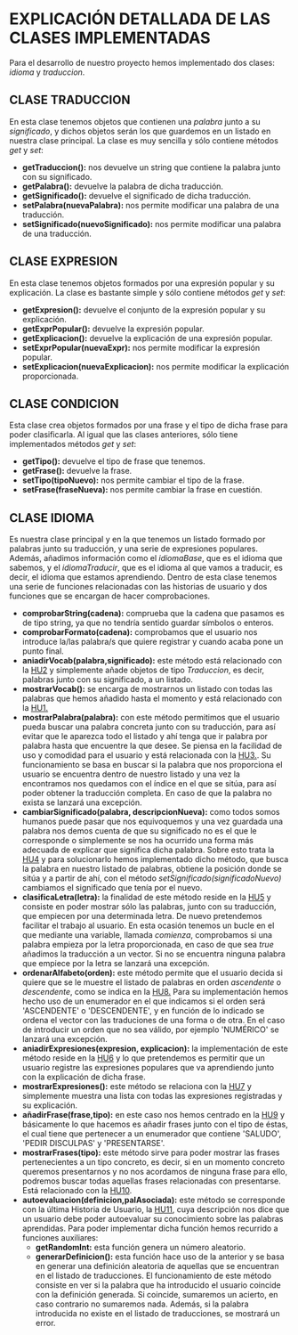 # EXPLICACIÓN DETALLADA DE LAS CLASES IMPLEMENTADAS
Para el desarrollo de nuestro proyecto hemos implementado dos clases: *idioma* y *traduccion*.

## CLASE TRADUCCION
En esta clase tenemos objetos que contienen una *palabra* junto a su *significado*, y dichos objetos serán los que guardemos en un listado en nuestra clase principal.
La clase es muy sencilla y sólo contiene métodos *get* y *set*:
- **getTraduccion():** nos devuelve un string que contiene la palabra junto con su significado.
- **getPalabra():** devuelve la palabra de dicha traducción.
- **getSignificado():** devuelve el significado de dicha traducción.
- **setPalabra(nuevaPalabra):** nos permite modificar una palabra de una traducción.
- **setSignificado(nuevoSignificado):** nos permite modificar una palabra de una traducción.

## CLASE EXPRESION
En esta clase tenemos objetos formados por una expresión popular y su explicación.
La clase es bastante simple y sólo contiene métodos *get* y *set*:
- **getExpresion():** devuelve el conjunto de la expresión popular y su explicación.
- **getExprPopular():** devuelve la expresión popular.
- **getExplicacion():** devuelve la explicación de una expresión popular.
- **setExprPopular(nuevaExpr):** nos permite modificar la expresión popular.
- **setExplicacion(nuevaExplicacion):** nos permite modificar la explicación proporcionada.


## CLASE CONDICION
Esta clase crea objetos formados por una frase y el tipo de dicha frase para poder clasificarla.
Al igual que las clases anteriores, sólo tiene implementados métodos *get* y *set*:
- **getTipo():** devuelve el tipo de frase que tenemos.
- **getFrase():** devuelve la frase.
- **setTipo(tipoNuevo):** nos permite cambiar el tipo de la frase.
- **setFrase(fraseNueva):** nos permite cambiar la frase en cuestión.

## CLASE IDIOMA
Es nuestra clase principal y en la que tenemos un listado formado por palabras junto su traducción, y una serie de expresiones populares. Además, añadimos información como el *idiomaBase*, que es el idioma que sabemos, y el *idiomaTraducir*, que es el idioma al que vamos a traducir, es decir, el idioma que estamos aprendiendo.
Dentro de esta clase tenemos una serie de funciones relacionadas con las historias de usuario y dos funciones que se encargan de hacer comprobaciones.
- **comprobarString(cadena):** comprueba que la cadena que pasamos es de tipo string, ya que no tendría sentido guardar símbolos o enteros.
- **comprobarFormato(cadena):** comprobamos que el usuario nos introduce la/las palabra/s que quiere registrar y cuando acaba pone un punto final.
- **aniadirVocab(palabra,significado):** este método está relacionado con la [HU2](https://github.com/irenecj/proyecto-idiomas/issues/7) y simplemente añade objetos de tipo *Traduccion*, es decir, palabras junto con su significado, a un listado.
- **mostrarVocab():** se encarga de mostrarnos un listado con todas las palabras que hemos añadido hasta el momento y está relacionado con la [HU1.](https://github.com/irenecj/proyecto-idiomas/issues/6)
- **mostrarPalabra(palabra):** con este método permitimos que el usuario pueda buscar una palabra concreta junto con su traducción, para así evitar que le aparezca todo el listado y ahí tenga que ir palabra por palabra hasta que encuentre la que desee. Se piensa en la facilidad de uso y comodidad para el usuario y está relacionada con la [HU3.](). Su funcionamiento se basa en buscar si la palabra que nos proporciona el usuario se encuentra dentro de nuestro listado y una vez la encontramos nos quedamos con el índice en el que se sitúa, para así poder obtener la traducción completa. En caso de que la palabra no exista se lanzará una excepción.
- **cambiarSignificado(palabra, descripcionNueva):** como todos somos humanos puede pasar que nos equivoquemos y una vez guardada una palabra nos demos cuenta de que su significado no es el que le corresponde o simplemente se nos ha ocurrido una forma más adecuada de explicar que significa dicha palabra. Sobre esto trata la [HU4](https://github.com/irenecj/proyecto-idiomas/issues/18) y para solucionarlo hemos implementado dicho método, que busca la palabra en nuestro listado de palabras, obtiene la posición donde se sitúa y a partir de ahí, con el método *setSignificado(significadoNuevo)* cambiamos el significado que tenía por el nuevo.
- **clasificaLetra(letra):** la finalidad de este método reside en la [HU5](https://github.com/irenecj/proyecto-idiomas/issues/20) y consiste en poder mostrar sólo las palabras, junto con su traducción, que empiecen por una determinada letra. De nuevo pretendemos facilitar el trabajo al usuario. En esta ocasión tenemos un bucle en el que mediante una variable, llamada *comienza*, comprobamos si una palabra empieza por la letra proporcionada, en caso de que sea *true* añadimos la traducción a un vector. Si no se encuentra ninguna palabra que empiece por la letra se lanzará una excepción.
- **ordenarAlfabeto(orden):** este método permite que el usuario decida si quiere que se le muestre el listado de palabras en orden *ascendente* o *descendente*, como se indica en la [HU8.](https://github.com/irenecj/proyecto-idiomas/issues/25) Para su implementación hemos hecho uso de un enumerador en el que indicamos si el orden será 'ASCENDENTE' o 'DESCENDENTE', y en función de lo indicado se ordena el vector con las traduciones de una forma o de otra. En el caso de introducir un orden que no sea válido, por ejemplo 'NUMÉRICO' se lanzará una excepción.
- **aniadirExpresiones(expresion, explicacion):** la implementación de este método reside en la [HU6](https://github.com/irenecj/proyecto-idiomas/issues/21) y lo que pretendemos es permitir que un usuario registre las expresiones populares que va aprendiendo junto con la explicación de dicha frase.
- **mostrarExpresiones():** este método se relaciona con la [HU7](https://github.com/irenecj/proyecto-idiomas/issues/22) y simplemente muestra una lista con todas las expresiones registradas y su explicación.
- **añadirFrase(frase,tipo):** en este caso nos hemos centrado en la [HU9](https://github.com/irenecj/proyecto-idiomas/issues/41) y básicamente lo que hacemos es añadir frases junto con el tipo de éstas, el cual tiene que pertenecer a un enumerador que contiene 'SALUDO', 'PEDIR DISCULPAS' y 'PRESENTARSE'.
- **mostrarFrases(tipo):** este método sirve para poder mostrar las frases pertenecientes a un tipo concreto, es decir, si en un momento concreto queremos presentarnos y no nos acordamos de ninguna frase para ello, podremos buscar todas aquellas frases relacionadas con presentarse. Está relacionado con la [HU10](https://github.com/irenecj/proyecto-idiomas/issues/42).
- **autoevaluacion(definicion,palAsociada):** este método se corresponde con la última Historia de Usuario, la [HU11](), cuya descripción nos dice que un usuario debe poder autoevaluar su conocimiento sobre las palabras aprendidas. Para poder implementar dicha función hemos recurrido a funciones auxiliares:
  - **getRandomInt:** esta función genera un número aleatorio.
  - **generarDefinicion():** esta función hace uso de la anterior y se basa en generar una definición aleatoria de aquellas que se encuentran en el listado de traducciones.
El funcionamiento de este método consiste en ver si la palabra que ha introducido el usuario coincide con la definición generada. Si coincide, sumaremos un acierto, en caso contrario no sumaremos nada.
Además, si la palabra introducida no existe en el listado de traducciones, se mostrará un error.

